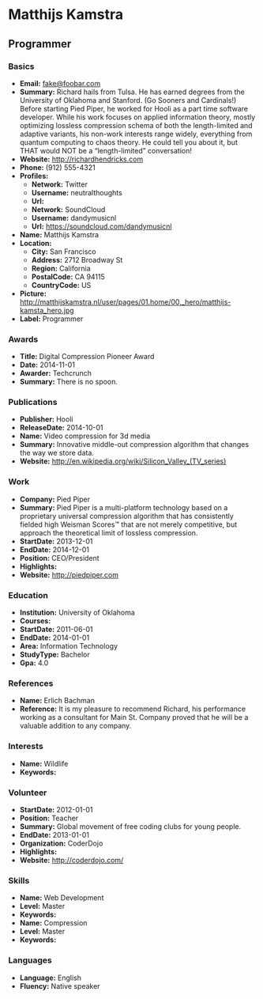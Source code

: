 # Matthijs Kamstra
## Programmer


### Basics
 
- **Email:** fake@foobar.com
- **Summary:** Richard hails from Tulsa. He has earned degrees from the University of Oklahoma and Stanford. (Go Sooners and Cardinals!) Before starting Pied Piper, he worked for Hooli as a part time software developer. While his work focuses on applied information theory, mostly optimizing lossless compression schema of both the length-limited and adaptive variants, his non-work interests range widely, everything from quantum computing to chaos theory. He could tell you about it, but THAT would NOT be a “length-limited” conversation!
- **Website:** http://richardhendricks.com
- **Phone:** (912) 555-4321
- **Profiles:** 
	- **Network:** Twitter
	- **Username:** neutralthoughts
	- **Url:** 
	- **Network:** SoundCloud
	- **Username:** dandymusicnl
	- **Url:** https://soundcloud.com/dandymusicnl
- **Name:** Matthijs Kamstra
- **Location:** 
	- **City:** San Francisco
	- **Address:** 2712 Broadway St
	- **Region:** California
	- **PostalCode:** CA 94115
	- **CountryCode:** US
- **Picture:** http://matthijskamstra.nl/user/pages/01.home/00._hero/matthijs-kamsta_hero.jpg
- **Label:** Programmer

### Awards
 
- **Title:** Digital Compression Pioneer Award
- **Date:** 2014-11-01
- **Awarder:** Techcrunch
- **Summary:** There is no spoon.

### Publications
 
- **Publisher:** Hooli
- **ReleaseDate:** 2014-10-01
- **Name:** Video compression for 3d media
- **Summary:** Innovative middle-out compression algorithm that changes the way we store data.
- **Website:** http://en.wikipedia.org/wiki/Silicon_Valley_(TV_series)

### Work
 
- **Company:** Pied Piper
- **Summary:** Pied Piper is a multi-platform technology based on a proprietary universal compression algorithm that has consistently fielded high Weisman Scores™ that are not merely competitive, but approach the theoretical limit of lossless compression.
- **StartDate:** 2013-12-01
- **EndDate:** 2014-12-01
- **Position:** CEO/President
- **Highlights:** 
- **Website:** http://piedpiper.com

### Education
 
- **Institution:** University of Oklahoma
- **Courses:** 
- **StartDate:** 2011-06-01
- **EndDate:** 2014-01-01
- **Area:** Information Technology
- **StudyType:** Bachelor
- **Gpa:** 4.0

### References
 
- **Name:** Erlich Bachman
- **Reference:** It is my pleasure to recommend Richard, his performance working as a consultant for Main St. Company proved that he will be a valuable addition to any company.

### Interests
 
- **Name:** Wildlife
- **Keywords:** 

### Volunteer
 
- **StartDate:** 2012-01-01
- **Position:** Teacher
- **Summary:** Global movement of free coding clubs for young people.
- **EndDate:** 2013-01-01
- **Organization:** CoderDojo
- **Highlights:** 
- **Website:** http://coderdojo.com/

### Skills
 
- **Name:** Web Development
- **Level:** Master
- **Keywords:** 
- **Name:** Compression
- **Level:** Master
- **Keywords:** 

### Languages
 
- **Language:** English
- **Fluency:** Native speaker
